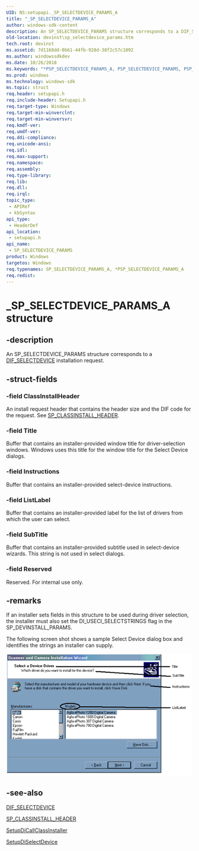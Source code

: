 ```yaml
---
UID: NS:setupapi._SP_SELECTDEVICE_PARAMS_A
title: "_SP_SELECTDEVICE_PARAMS_A"
author: windows-sdk-content
description: An SP_SELECTDEVICE_PARAMS structure corresponds to a DIF_SELECTDEVICE installation request.
old-location: devinst\sp_selectdevice_params.htm
tech.root: devinst
ms.assetid: 7d1168dd-0b61-44fb-928d-38f2c57c1092
ms.author: windowssdkdev
ms.date: 10/26/2018
ms.keywords: "*PSP_SELECTDEVICE_PARAMS_A, PSP_SELECTDEVICE_PARAMS, PSP_SELECTDEVICE_PARAMS structure pointer [Device and Driver Installation], SP_SELECTDEVICE_PARAMS, SP_SELECTDEVICE_PARAMS structure [Device and Driver Installation], SP_SELECTDEVICE_PARAMS_A, _SP_SELECTDEVICE_PARAMS_A, devinst.sp_selectdevice_params, di-struct_897a5d1d-5ff3-4d70-b39d-3763b81d54bf.xml, setupapi/PSP_SELECTDEVICE_PARAMS, setupapi/SP_SELECTDEVICE_PARAMS"
ms.prod: windows
ms.technology: windows-sdk
ms.topic: struct
req.header: setupapi.h
req.include-header: Setupapi.h
req.target-type: Windows
req.target-min-winverclnt: 
req.target-min-winversvr: 
req.kmdf-ver: 
req.umdf-ver: 
req.ddi-compliance: 
req.unicode-ansi: 
req.idl: 
req.max-support: 
req.namespace: 
req.assembly: 
req.type-library: 
req.lib: 
req.dll: 
req.irql: 
topic_type:
 - APIRef
 - kbSyntax
api_type:
 - HeaderDef
api_location:
 - setupapi.h
api_name:
 - SP_SELECTDEVICE_PARAMS
product: Windows
targetos: Windows
req.typenames: SP_SELECTDEVICE_PARAMS_A, *PSP_SELECTDEVICE_PARAMS_A
req.redist: 
---
```


# _SP_SELECTDEVICE_PARAMS_A structure


## -description


An SP_SELECTDEVICE_PARAMS structure corresponds to a <a href="https://msdn.microsoft.com/c1266182-b88f-406a-876c-e0f15050fdf3">DIF_SELECTDEVICE</a> installation request.


## -struct-fields




### -field ClassInstallHeader

An install request header that contains the header size and the DIF code for the request. See <a href="https://msdn.microsoft.com/9f76b741-d2a7-484d-94cb-b559b017399d">SP_CLASSINSTALL_HEADER</a>. 


### -field Title

Buffer that contains an installer-provided window title for driver-selection windows. Windows uses this title for the window title for the Select Device dialogs. 


### -field Instructions

Buffer that contains an installer-provided select-device instructions. 


### -field ListLabel

Buffer that contains an installer-provided label for the list of drivers from which the user can select.


### -field SubTitle

Buffer that contains an installer-provided subtitle used in select-device wizards. This string is not used in select dialogs.


### -field Reserved

Reserved. For internal use only.


## -remarks



If an installer sets fields in this structure to be used during driver selection, the installer must also set the DI_USECI_SELECTSTRINGS flag in the SP_DEVINSTALL_PARAMS. 

The following screen shot shows a sample Select Device dialog box and identifies the strings an installer can supply.

<img alt="Screen shot of a Select a Device Driver dialog box" src="./images/select-dialog.png"/>



## -see-also




<a href="https://msdn.microsoft.com/c1266182-b88f-406a-876c-e0f15050fdf3">DIF_SELECTDEVICE</a>



<a href="https://msdn.microsoft.com/9f76b741-d2a7-484d-94cb-b559b017399d">SP_CLASSINSTALL_HEADER</a>



<a href="https://msdn.microsoft.com/2aa631c3-8d00-4309-a37c-efaa7eda3efa">SetupDiCallClassInstaller</a>



<a href="https://msdn.microsoft.com/c6a512ad-bcc6-4dc5-873e-33bdaab129e2">SetupDiSelectDevice</a>
 

 

